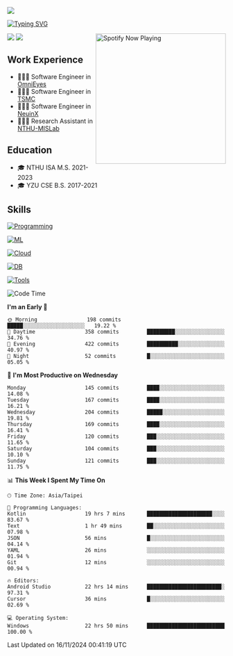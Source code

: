 ![](https://komarev.com/ghpvc/?username=peter0512lee&color=ff69b4)

[![Typing SVG](https://readme-typing-svg.herokuapp.com?color=F742BA&size=20&lines=Hi!+I'm+JYL)](https://git.io/typing-svg)

[<img src="https://spotify-now-playing.peter0512lee.vercel.app/api/spotify-playing" alt="Spotify Now Playing" width="300" align="right" />](https://open.spotify.com/user/21iyoswqgnkoe7peuesmqnhgy)

![](https://leetcard.jacoblin.cool/peter0512lee?theme=dark)
![](https://github-readme-activity-graph.vercel.app/graph?username=peter0512lee&theme=github)

## Work Experience
- 🧑🏻‍💻 Software Engineer in [OmniEyes](https://www.theomnieyes.com/)
- 🧑🏻‍💻 Software Engineer in [TSMC](https://www.tsmc.com/)
- 🧑🏻‍💻 Software Engineer in [NeuinX](https://neuinx.com/)
- 🧑🏻‍💻 Research Assistant in [NTHU-MISLab](https://mislab.cs.nthu.edu.tw/)

## Education
- 🎓 NTHU ISA M.S. 2021-2023
- 🎓 YZU CSE B.S. 2017-2021

## Skills
[![Programming](https://skillicons.dev/icons?i=cpp,py,kotlin)](https://skillicons.dev)

[![ML](https://skillicons.dev/icons?i=pytorch,opencv,sklearn)](https://skillicons.dev)

<!-- [![Web](https://skillicons.dev/icons?i=html,css,react,tailwind,nodejs,vite)](https://skillicons.dev) -->

[![Cloud](https://skillicons.dev/icons?i=aws,azure,docker,k8s)](https://skillicons.dev)

[![DB](https://skillicons.dev/icons?i=postgresql,firebase,sqlite,mongodb)](https://skillicons.dev)

[![Tools](https://skillicons.dev/icons?i=git,github,githubactions,vscode,postman,anaconda,androidstudio)](https://skillicons.dev)

<!--
<table><tr><td valign="top" width="50%">

<img src="https://github-readme-stats-sigma-five.vercel.app/api?username=peter0512lee&hide_border=true&show_icons=true&locale=en&layout=compact&theme=dracula" align="left" style="width: 100%" />

</td><td valign="top" width="50%">

<img src="https://github-readme-stats-sigma-five.vercel.app/api/top-langs?username=peter0512lee&hide_border=true&show_icons=true&locale=en&layout=compact&theme=dracula" align="left" style="width: 100%" />

</td></tr></table>  
-->

<!--START_SECTION:waka-->
![Code Time](http://img.shields.io/badge/Code%20Time-1%2C403%20hrs%2026%20mins-blue)

**I'm an Early 🐤** 

```text
🌞 Morning                198 commits         █████░░░░░░░░░░░░░░░░░░░░   19.22 % 
🌆 Daytime                358 commits         █████████░░░░░░░░░░░░░░░░   34.76 % 
🌃 Evening                422 commits         ██████████░░░░░░░░░░░░░░░   40.97 % 
🌙 Night                  52 commits          █░░░░░░░░░░░░░░░░░░░░░░░░   05.05 % 
```
📅 **I'm Most Productive on Wednesday** 

```text
Monday                   145 commits         ████░░░░░░░░░░░░░░░░░░░░░   14.08 % 
Tuesday                  167 commits         ████░░░░░░░░░░░░░░░░░░░░░   16.21 % 
Wednesday                204 commits         █████░░░░░░░░░░░░░░░░░░░░   19.81 % 
Thursday                 169 commits         ████░░░░░░░░░░░░░░░░░░░░░   16.41 % 
Friday                   120 commits         ███░░░░░░░░░░░░░░░░░░░░░░   11.65 % 
Saturday                 104 commits         ███░░░░░░░░░░░░░░░░░░░░░░   10.10 % 
Sunday                   121 commits         ███░░░░░░░░░░░░░░░░░░░░░░   11.75 % 
```


📊 **This Week I Spent My Time On** 

```text
🕑︎ Time Zone: Asia/Taipei

💬 Programming Languages: 
Kotlin                   19 hrs 7 mins       █████████████████████░░░░   83.67 % 
Text                     1 hr 49 mins        ██░░░░░░░░░░░░░░░░░░░░░░░   07.98 % 
JSON                     56 mins             █░░░░░░░░░░░░░░░░░░░░░░░░   04.14 % 
YAML                     26 mins             ░░░░░░░░░░░░░░░░░░░░░░░░░   01.94 % 
Git                      12 mins             ░░░░░░░░░░░░░░░░░░░░░░░░░   00.94 % 

🔥 Editors: 
Android Studio           22 hrs 14 mins      ████████████████████████░   97.31 % 
Cursor                   36 mins             █░░░░░░░░░░░░░░░░░░░░░░░░   02.69 % 

💻 Operating System: 
Windows                  22 hrs 50 mins      █████████████████████████   100.00 % 
```


 Last Updated on 16/11/2024 00:41:19 UTC
<!--END_SECTION:waka-->


<!--
**peter0512lee/peter0512lee** is a ✨ _special_ ✨ repository because its `README.md` (this file) appears on your GitHub profile.

